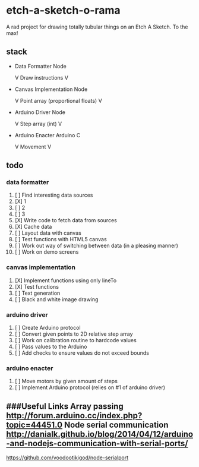 # etch-a-sketch-o-rama
A rad project for drawing totally tubular things on an Etch A Sketch. To the max!

## stack

- Data Formatter		Node

	V Draw instructions V
- Canvas Implementation		Node

	V Point array (proportional floats) V
- Arduino Driver		Node

	V Step array (int) V
- Arduino Enacter		Arduino C

	V Movement V

## todo

### data formatter
1. [ ] Find interesting data sources
  1. [X] 1
  1. [ ] 2
  1. [ ] 3
1. [X] Write code to fetch data from sources
1. [X] Cache data
1. [ ] Layout data with canvas
1. [ ] Test functions with HTML5 canvas
1. [ ] Work out way of switching between data (in a pleasing manner)
1. [ ] Work on demo screens

### canvas implementation
1. [X] Implement functions using only lineTo
1. [X] Test functions
1. [ ] Text generation
1. [ ] Black and white image drawing

### arduino driver
1. [ ] Create Arduino protocol
1. [ ] Convert given points to 2D relative step array
1. [ ] Work on calibration routine to hardcode values
1. [ ] Pass values to the Arduino
1. [ ] Add checks to ensure values do not exceed bounds

### arduino enacter
1. [ ] Move motors by given amount of steps
1. [ ] Implement Arduino protocol (relies on #1 of arduino driver)

###Useful Links
Array passing
http://forum.arduino.cc/index.php?topic=44451.0
Node serial communication
http://danialk.github.io/blog/2014/04/12/arduino-and-nodejs-communication-with-serial-ports/
--
https://github.com/voodootikigod/node-serialport
